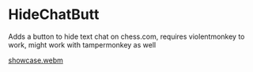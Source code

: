 # HideChatButt
Adds a button to hide text chat on chess.com, requires violentmonkey to work, might work with tampermonkey as well


[showcase.webm](https://github.com/Hellfie/HideChatButt/assets/34285977/9623d3fe-1f0b-48c1-8957-23f24c0ffba7)
